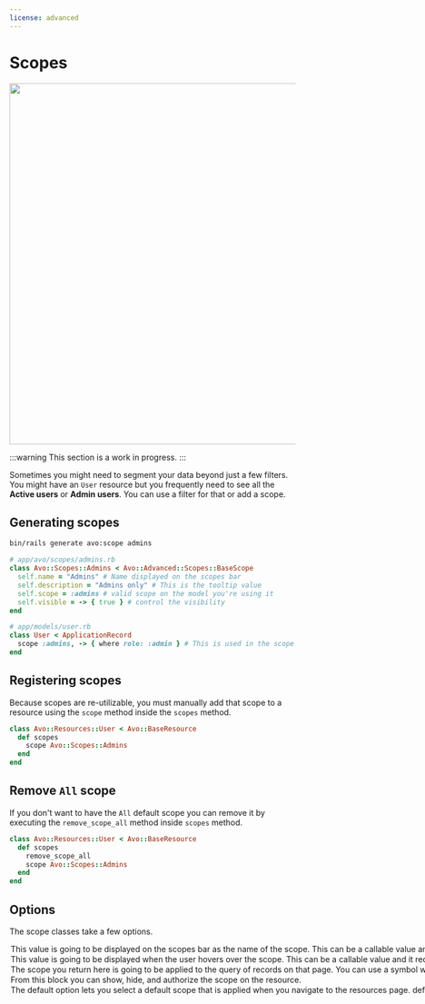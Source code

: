```yaml
---
license: advanced
---
```


# Scopes

<Image src="/assets/img/scopes.png" width="862" height="636" alt="" />

:::warning
This section is a work in progress.
:::

Sometimes you might need to segment your data beyond just a few filters. You might have an `User` resource but you frequently need to see all the **Active users** or **Admin users**. You can use a filter for that or add a scope.

## Generating scopes

```bash
bin/rails generate avo:scope admins
```

```ruby
# app/avo/scopes/admins.rb
class Avo::Scopes::Admins < Avo::Advanced::Scopes::BaseScope
  self.name = "Admins" # Name displayed on the scopes bar
  self.description = "Admins only" # This is the tooltip value
  self.scope = :admins # valid scope on the model you're using it
  self.visible = -> { true } # control the visibility
end

# app/models/user.rb
class User < ApplicationRecord
  scope :admins, -> { where role: :admin } # This is used in the scope file above
end
```

## Registering scopes

Because scopes are re-utilizable, you must manually add that scope to a resource using the `scope` method inside the `scopes` method.


```ruby
class Avo::Resources::User < Avo::BaseResource
  def scopes
    scope Avo::Scopes::Admins
  end
end
```

## Remove `All` scope

If you don't want to have the `All` default scope you can remove it by executing the `remove_scope_all` method inside `scopes` method.

```ruby
class Avo::Resources::User < Avo::BaseResource
  def scopes
    remove_scope_all
    scope Avo::Scopes::Admins
  end
end
```

## Options

The scope classes take a few options.

<Option name="`name`">
This value is going to be displayed on the scopes bar as the name of the scope.

This can be a callable value and it receives the `resource` and `query` objects.

The `query` object can be used to compute and display the record count.

Please see [the recipe](./guides/display-scope-record-count.html) on how to enable it.
</Option>

<Option name="`description`">
This value is going to be displayed when the user hovers over the scope.

This can be a callable value and it receives the `resource` and `query` objects.
</Option>

<Option name="`scope`">
The scope you return here is going to be applied to the query of records on that page.

You can use a symbol which will indicate the scope on that model or a block which will have the `query` available so you can apply any modifications you need.

```ruby
class Avo::Scopes::EvenId < Avo::Advanced::Scopes::BaseScope
  self.name = "Even"
  self.description = "Only records that have an even ID."
  self.scope = -> { query.where("#{resource.model_key}.id % 2 = ?", "0") }
  self.visible = -> { true }
end
```
</Option>

<Option name="`visible`">
From this block you can show, hide, and authorize the scope on the resource.
</Option>

<Option name="`default`">
<VersionReq version="3.11" />

The `default` option lets you select a default scope that is applied when you
navigate to the resources page.

```ruby{4}
def scopes
  scope Avo::Scopes::OddId
  # EvenId scope is applied as default
  scope Avo::Scopes::EvenId, default: true
end
```

You can also use it as a block, the `default` block executes within the [`ExecutionContext`](./../execution-context), granting access to all default methods and attributes.:

```ruby{3}
def scopes
  scope Avo::Scopes::OddId
  scope Avo::Scopes::EvenId, default: -> { current_user.admin? }
end
</Option>
